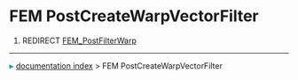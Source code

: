 # FEM PostCreateWarpVectorFilter
1.  REDIRECT [FEM_PostFilterWarp](FEM_PostFilterWarp.md)



---
![](images/Right_arrow.png) [documentation index](../README.md) > FEM PostCreateWarpVectorFilter
